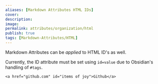 ```yaml
---
aliases: [Markdown Attributes HTML IDs]
cover: 
description: 
image: 
permalink: attributes/organization/html
publish: true
tags: [Markdown-Attributes/HTML]
---
```


Markdown Attributes can be *applied* to HTML ID's as well.  

Currently, the ID attribute must be set using `id=value` due to Obsidian's handling of `#tags`.

```
<a href="github.com" id="items of joy">Github</a>
```

